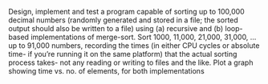 Design, implement and test a program capable of sorting up to 100,000 decimal numbers
(randomly generated and stored in a file; the sorted output should also be written to a file)
using (a) recursive and (b) loop-based implementations of merge-sort. Sort 1000, 11,000,
21,000, 31,000, … up to 91,000 numbers, recording the times (in either CPU cycles or
absolute time- if you’re running it on the same platform) that the actual sorting process
takes- not any reading or writing to files and the like. Plot a graph showing time vs. no. of
elements, for both implementations
